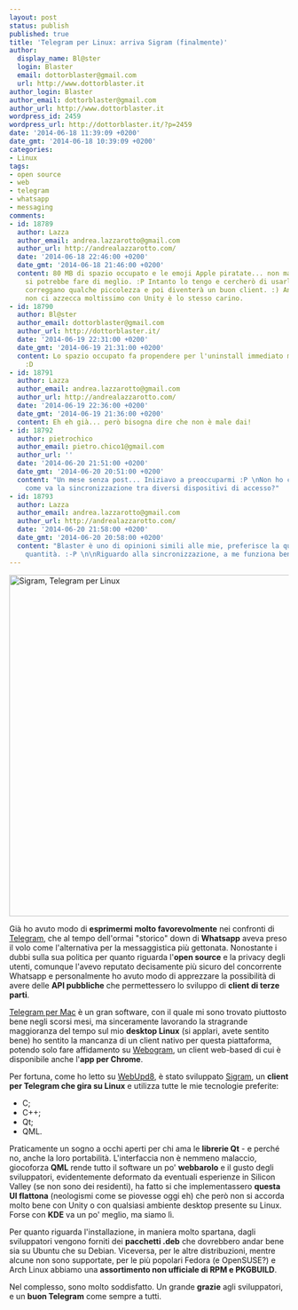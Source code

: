 ```yaml
---
layout: post
status: publish
published: true
title: 'Telegram per Linux: arriva Sigram (finalmente)'
author:
  display_name: Bl@ster
  login: Blaster
  email: dottorblaster@gmail.com
  url: http://www.dottorblaster.it
author_login: Blaster
author_email: dottorblaster@gmail.com
author_url: http://www.dottorblaster.it
wordpress_id: 2459
wordpress_url: http://dottorblaster.it/?p=2459
date: '2014-06-18 11:39:09 +0200'
date_gmt: '2014-06-18 10:39:09 +0200'
categories:
- Linux
tags:
- open source
- web
- telegram
- whatsapp
- messaging
comments:
- id: 18789
  author: Lazza
  author_email: andrea.lazzarotto@gmail.com
  author_url: http://andrealazzarotto.com/
  date: '2014-06-18 22:46:00 +0200'
  date_gmt: '2014-06-18 21:46:00 +0200'
  content: 80 MB di spazio occupato e le emoji Apple piratate... non male, ma forse
    si potrebbe fare di meglio. :P Intanto lo tengo e cercherò di usarlo, speriamo
    correggano qualche piccolezza e poi diventerà un buon client. :) Anche se la GUI
    non ci azzecca moltissimo con Unity è lo stesso carino.
- id: 18790
  author: Bl@ster
  author_email: dottorblaster@gmail.com
  author_url: http://dottorblaster.it/
  date: '2014-06-19 22:31:00 +0200'
  date_gmt: '2014-06-19 21:31:00 +0200'
  content: Lo spazio occupato fa propendere per l'uninstall immediato ma vabbeh...
    :D
- id: 18791
  author: Lazza
  author_email: andrea.lazzarotto@gmail.com
  author_url: http://andrealazzarotto.com/
  date: '2014-06-19 22:36:00 +0200'
  date_gmt: '2014-06-19 21:36:00 +0200'
  content: Eh eh già... però bisogna dire che non è male dai!
- id: 18792
  author: pietrochico
  author_email: pietro.chico1@gmail.com
  author_url: ''
  date: '2014-06-20 21:51:00 +0200'
  date_gmt: '2014-06-20 20:51:00 +0200'
  content: "Un mese senza post... Iniziavo a preoccuparmi :P \nNon ho capito una cosa:
    come va la sincronizzazione tra diversi dispositivi di accesso?"
- id: 18793
  author: Lazza
  author_email: andrea.lazzarotto@gmail.com
  author_url: http://andrealazzarotto.com/
  date: '2014-06-20 21:58:00 +0200'
  date_gmt: '2014-06-20 20:58:00 +0200'
  content: "Blaster è uno di opinioni simili alle mie, preferisce la qualità alla
    quantità. :-P \n\nRiguardo alla sincronizzazione, a me funziona bene. "
---
```

<p><img class="aligncenter" src="http://www.labs.sialan.org/sites/sialan-projects/files/sigram-file-sending.png" alt="Sigram, Telegram per Linux" width="615" height="615" /></p>
<p>Già ho avuto modo di <strong>esprimermi molto favorevolmente</strong> nei confronti di <a href="http://dottorblaster.it/2014/03/telegram-pro-e-contro/">Telegram</a>, che al tempo dell'ormai "storico" down di <strong>Whatsapp</strong> aveva preso il volo come l'alternativa per la messaggistica più gettonata. Nonostante i dubbi sulla sua politica per quanto riguarda l'<strong>open source</strong> e la privacy degli utenti, comunque l'avevo reputato decisamente più sicuro del concorrente Whatsapp e personalmente ho avuto modo di apprezzare la possibilità di avere delle <strong>API pubbliche</strong> che permettessero lo sviluppo di <strong>client di terze parti</strong>.</p>
<p><a href="https://itunes.apple.com/it/app/messenger-for-telegram/id747648890?mt=12">Telegram per Mac</a> è un gran software, con il quale mi sono trovato piuttosto bene negli scorsi mesi, ma sinceramente lavorando la stragrande maggioranza del tempo sul mio <strong>desktop Linux</strong> (si applari, avete sentito bene) ho sentito la mancanza di un client nativo per questa piattaforma, potendo solo fare affidamento su <a href="http://zhukov.github.io/webogram/">Webogram</a>, un client web-based di cui è disponibile anche l'<strong>app per Chrome</strong>.</p>
<p>Per fortuna, come ho letto su <a href="http://feedproxy.google.com/~r/webupd8/~3/YS6MHN9hBeE/sigram-native-linux-desktop-telegram.html">WebUpd8</a>, è stato sviluppato <a href="http://labs.sialan.org/projects/sigram">Sigram</a>, un <strong>client per Telegram che gira su Linux</strong> e utilizza tutte le mie tecnologie preferite:</p>
<ul>
<li>C;</li>
<li>C++;</li>
<li>Qt;</li>
<li>QML.</li>
</ul>
<p>Praticamente un sogno a occhi aperti per chi ama le <strong>librerie Qt</strong> - e perché no, anche la loro portabilità. L'interfaccia non è nemmeno malaccio, giocoforza <strong>QML</strong> rende tutto il software un po' <strong>webbarolo</strong> e il gusto degli sviluppatori, evidentemente deformato da eventuali esperienze in Silicon Valley (se non sono dei residenti), ha fatto si che implementassero <strong>questa UI flattona</strong> (neologismi come se piovesse oggi eh) che però non si accorda molto bene con Unity o con qualsiasi ambiente desktop presente su Linux. Forse con <strong>KDE</strong> va un po' meglio, ma siamo lì.</p>
<p>Per quanto riguarda l'installazione, in maniera molto spartana, dagli sviluppatori vengono forniti dei <strong>pacchetti .deb</strong> che dovrebbero andar bene sia su Ubuntu che su Debian. Viceversa, per le altre distribuzioni, mentre alcune non sono supportate, per le più popolari Fedora (e OpenSUSE?) e Arch Linux abbiamo una <strong>assortimento non ufficiale di RPM e PKGBUILD</strong>.</p>
<p>Nel complesso, sono molto soddisfatto. Un grande <strong>grazie</strong> agli sviluppatori, e un <strong>buon Telegram</strong> come sempre a tutti.</p>
